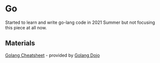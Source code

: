 # Go

Started to learn and write go-lang code in 2021 Summer but not focusing this piece at all now.

## Materials

[Golang Cheatsheet](Golang-Cheat-Sheet-by-Golang-Dojo.pdf) - provided by <a href="https://www.golangdojo.com/">Golang Dojo</a>
